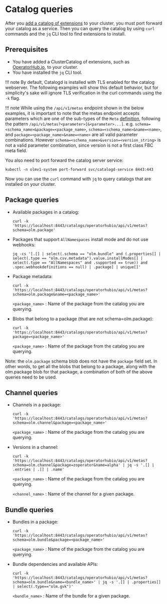 # Catalog queries

After you [add a catalog of extensions](../tutorials/add-catalog.md) to your cluster, you must port forward your catalog as a service.
Then you can query the catalog by using `curl` commands and the `jq` CLI tool to find extensions to install.

## Prerequisites

* You have added a ClusterCatalog of extensions, such as [OperatorHub.io](https://operatorhub.io), to your cluster.
* You have installed the `jq` CLI tool.

!!! note
    By default, Catalogd is installed with TLS enabled for the catalog webserver.
    The following examples will show this default behavior, but for simplicity's sake will ignore TLS verification in the curl commands using the `-k` flag.

!!! note 
    While using the `/api/v1/metas` endpoint shown in the below examples, it is important to note that the metas endpoint accepts parameters which are one of the sub-types of the `Meta` [definition](https://github.com/operator-framework/operator-registry/blob/e15668c933c03e229b6c80025fdadb040ab834e0/alpha/declcfg/declcfg.go#L111-L114), following the pattern `/api/v1/metas?<parameter>[&<parameter>...]`. e.g. `schema=<schema_name>&package=<package_name>`, `schema=<schema_name>&name=<name>`, and `package=<package_name>&name=<name>` are all valid parameter combinations. However `schema=<schema_name>&version=<version_string>` is not a valid parameter combination, since version is not a first class FBC meta field. 
    
You also need to port forward the catalog server service:

``` terminal
kubectl -n olmv1-system port-forward svc/catalogd-service 8443:443
```

Now you can use the `curl` command with `jq` to query catalogs that are installed on your cluster.

## Package queries

* Available packages in a catalog:
    ``` terminal
    curl -k 'https://localhost:8443/catalogs/operatorhubio/api/v1/metas?schema=olm.package'
    ```

* Packages that support `AllNamespaces` install mode and do not use webhooks:
    ``` terminal
    jq -cs '[.[] | select(.schema == "olm.bundle" and (.properties[] | select(.type == "olm.csv.metadata").value.installModes[] | select(.type == "AllNamespaces" and .supported == true)) and .spec.webhookdefinitions == null) | .package] | unique[]'
    ```

* Package metadata:
    ``` terminal
    curl -k 'https://localhost:8443/catalogs/operatorhubio/api/v1/metas?schema=olm.package&name=<package_name>'
    ```

    `<package_name>`
    : Name of the package from the catalog you are querying.

* Blobs that belong to a package (that are not schema=olm.package):
    ``` terminal
    curl -k 'https://localhost:8443/catalogs/operatorhubio/api/v1/metas?package=<package_name>'
    ```

    `<package_name>`
    : Name of the package from the catalog you are querying.

Note: the `olm.package` schema blob does not have the `package` field set. In other words, to get all the blobs that belong to a package, along with the olm.package blob for that package, a combination of both of the above queries need to be used. 

## Channel queries

* Channels in a package:
    ``` terminal
    curl -k 'https://localhost:8443/catalogs/operatorhubio/api/v1/metas?schema=olm.channel&package=<package_name>'
    ```

    `<package_name>`
    : Name of the package from the catalog you are querying.

* Versions in a channel:
    ``` terminal
    curl -k 'https://localhost:8443/catalogs/operatorhubio/api/v1/metas?schema=olm.channel&package=zoperator&name=alpha' | jq -s '.[] | .entries | .[] | .name'
    ```

    `<package_name>`
    : Name of the package from the catalog you are querying.

    `<channel_name>`
    : Name of the channel for a given package.

## Bundle queries

* Bundles in a package:
    ``` terminal
    curl -k 'https://localhost:8443/catalogs/operatorhubio/api/v1/metas?schema=olm.bundle&package=<package_name>'
    ```

    `<package_name>`
    : Name of the package from the catalog you are querying.

* Bundle dependencies and available APIs:
    ``` terminal
    curl -k 'https://localhost:8443/catalogs/operatorhubio/api/v1/metas?schema=olm.bundle&name=<bundle_name>' | jq -s '.[] | .properties[] | select(.type=="olm.gvk")'
    ```

    `<bundle_name>`
    : Name of the bundle for a given package.
